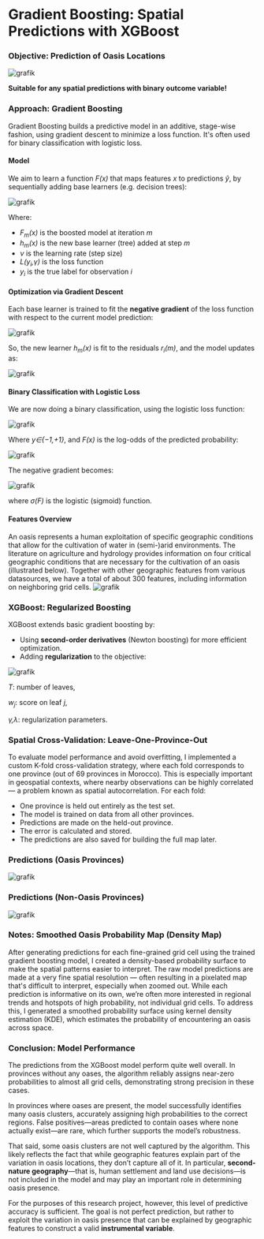 # Gradient Boosting: Spatial Predictions with XGBoost

### Objective: Prediction of Oasis Locations
![grafik](https://github.com/user-attachments/assets/c6206bb3-5a7b-4680-8bcf-bd8edb07888e)

**Suitable for any spatial predictions with binary outcome variable!**

### Approach: Gradient Boosting
Gradient Boosting builds a predictive model in an additive, stage-wise fashion, using gradient descent to minimize a loss function. It's often used for binary classification with logistic loss.

#### Model
We aim to learn a function *F(x)* that maps features *x* to predictions *ŷ*, by sequentially adding base learners (e.g. decision trees):

![grafik](https://github.com/user-attachments/assets/5164e943-4574-4263-b5ef-0bdd3f5f3952)

Where:
- *F<sub>m</sub>(x)* is the boosted model at iteration *m*
- *h<sub>m</sub>(x)* is the new base learner (tree) added at step *m*
- *ν* is the learning rate (step size)
- *L(y<sub>i</sub>,γ)* is the loss function
- *y*<sub>*i*</sub> is the true label for observation *i*

#### Optimization via Gradient Descent
Each base learner is trained to fit the **negative gradient** of the loss function with respect to the current model prediction:

![grafik](https://github.com/user-attachments/assets/f6ddd946-08d4-4522-9de1-f5e020e79c2f)

So, the new learner  *h<sub>m</sub>(x)* is fit to the residuals  *r*<sub>*i*</sub>*(m)*, and the model updates as:

![grafik](https://github.com/user-attachments/assets/0b93a6ae-f47c-4d44-8afb-9a7b7bf95fd3)

#### Binary Classification with Logistic Loss
We are now doing a binary classification, using the logistic loss function:

![grafik](https://github.com/user-attachments/assets/299a87b0-3bdb-4e21-9f28-ac660529d639)

Where *y∈{−1,+1}*, and *F(x)* is the log-odds of the predicted probability:

![grafik](https://github.com/user-attachments/assets/80a03175-b37f-46b0-8550-2f7d0dc23dfa)

The negative gradient becomes:

![grafik](https://github.com/user-attachments/assets/307dbc9d-d1d3-44e7-9d67-2217fed92993)

where *σ(F)* is the logistic (sigmoid) function.


#### Features Overview
An oasis represents a human exploitation of specific geographic conditions that allow for the cultivation of water in (semi-)arid environments. The literature on agriculture and hydrology provides information on four critical geographic conditions that are necessary for the cultivation of an oasis (illustrated below). Together with other geographic features from various datasources, we have a total of about 300 features, including information on neighboring grid cells.
![grafik](https://github.com/user-attachments/assets/b65df6d4-5802-41b5-a64d-f729516ba78b)


### XGBoost: Regularized Boosting
XGBoost extends basic gradient boosting by:
- Using **second-order derivatives** (Newton boosting) for more efficient optimization.
- Adding **regularization** to the objective:

![grafik](https://github.com/user-attachments/assets/dcf39f42-83f8-460c-8420-1ebc7922caa3)

*T*: number of leaves,

*w*<sub>*j*</sub>​: score on leaf *j*,

*γ,λ*: regularization parameters.


### Spatial Cross-Validation: Leave-One-Province-Out
To evaluate model performance and avoid overfitting, I implemented a custom K-fold cross-validation strategy, where each fold corresponds to one province (out of 69 provinces in Morocco). This is especially important in geospatial contexts, where nearby observations can be highly correlated — a problem known as spatial autocorrelation. For each fold:
- One province is held out entirely as the test set.
- The model is trained on data from all other provinces.
- Predictions are made on the held-out province.
- The error is calculated and stored.
- The predictions are also saved for building the full map later.

### Predictions (Oasis Provinces)

![grafik](https://github.com/user-attachments/assets/5354882e-d00b-443c-a583-2671185c16f3)


### Predictions (Non-Oasis Provinces)

![grafik](https://github.com/user-attachments/assets/943fdfe7-c799-4af5-9e0c-e6e370f64358)




### Notes: Smoothed Oasis Probability Map (Density Map)
After generating predictions for each fine-grained grid cell using the trained gradient boosting model, I created a density-based probability surface to make the spatial patterns easier to interpret. The raw model predictions are made at a very fine spatial resolution — often resulting in a pixelated map that's difficult to interpret, especially when zoomed out. While each prediction is informative on its own, we’re often more interested in regional trends and hotspots of high probability, not individual grid cells. To address this, I generated a smoothed probability surface using kernel density estimation (KDE), which estimates the probability of encountering an oasis across space.

### Conclusion: Model Performance
The predictions from the XGBoost model perform quite well overall. In provinces without any oases, the algorithm reliably assigns near-zero probabilities to almost all grid cells, demonstrating strong precision in these cases.

In provinces where oases are present, the model successfully identifies many oasis clusters, accurately assigning high probabilities to the correct regions. False positives—areas predicted to contain oases where none actually exist—are rare, which further supports the model’s robustness.

That said, some oasis clusters are not well captured by the algorithm. This likely reflects the fact that while geographic features explain part of the variation in oasis locations, they don’t capture all of it. In particular, **second-nature geography**—that is, human settlement and land use decisions—is not included in the model and may play an important role in determining oasis presence.

For the purposes of this research project, however, this level of predictive accuracy is sufficient. The goal is not perfect prediction, but rather to exploit the variation in oasis presence that can be explained by geographic features to construct a valid **instrumental variable**.
